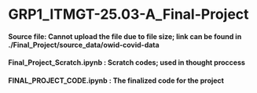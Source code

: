 # GRP1_ITMGT-25.03-A_Final-Project
#### Source file: Cannot upload the file due to file size; link can be found in ./Final_Project/source_data/owid-covid-data
#### Final_Project_Scratch.ipynb : Scratch codes; used in thought proccess
#### FINAL_PROJECT_CODE.ipynb : The finalized code for the project
